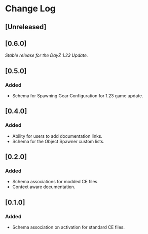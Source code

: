# Change Log

## [Unreleased]

## [0.6.0]

*Stable release for the DayZ 1.23 Update.*

## [0.5.0]

### Added

- Schema for Spawning Gear Configuration for 1.23 game update.

## [0.4.0]

### Added

- Ability for users to add documentation links.
- Schema for the Object Spawner custom lists.

## [0.2.0]

### Added

- Schema associations for modded CE files.
- Context aware documentation.

## [0.1.0]

### Added 

- Schema association on activation for standard CE files.